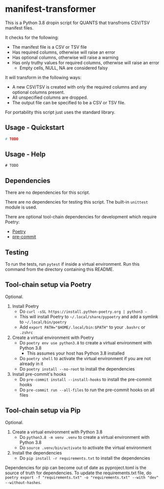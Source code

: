 # manifest-transformer

This is a Python 3.8 dropin script for QUANTS that transfroms CSV/TSV manifest files.

It checks for the following:
- The manifest file is a CSV or TSV file
- Has required columns, otherwise will raise an error
- Has optional columns, otherwise will raise a warning
- Has only truthy values for required columns, otherwise will raise an error
    - Empty cells, NULL, NA are considered falsy

It will transform in the following ways:
- A new CSV/TSV is created with only the required columns and any optional columns present.
- All unspecified columns are dropped.
- The output file can be specified to be a CSV or TSV file.


For portability this script just uses the standard library.

## Usage - Quickstart

```bash
# TODO
```

## Usage - Help

```
# TODO
```

## Dependencies

There are no dependencies for this script.

There are no dependencies for testing this script. The built-in `unittest` module is used.

There are optional tool-chain dependencies for development which require Poetry:
- [Poetry](https://python-poetry.org/docs/#installation)
- [pre-commit](https://pre-commit.com/#install)

## Testing
To run the tests, run `pytest` if inside a virtual environment. Run this command from the directory containing this README.

## Tool-chain setup via Poetry
Optional.

1. Install Poetry
    - Do `curl -sSL https://install.python-poetry.org | python3 -`
    - This will install Poetry to `~/.local/share/pypoetry` and add a symlink to `~/.local/bin/poetry`
    - Add `export PATH="$HOME/.local/bin:$PATH"` to your `.bashrc` or `.zshrc`
2. Create a virtual environment with Poetry
    - Do `poetry env use python3.8` to create a virtual environment with Python 3.8
        - This assumes your host has Python 3.8 installed
    - Do `poetry shell` to activate the virtual environment if you are not already in it
    - Do `poetry install --no-root` to install the dependencies
3. Install pre-commit's hooks
    - Do `pre-commit install --install-hooks` to install the pre-commit hooks
    - Do `pre-commit run --all-files` to run the pre-commit hooks on all files

## Tool-chain setup via Pip
Optional.

1. Create a virtual environment with Python 3.8
    - Do `python3.8 -m venv .venv` to create a virtual environment with Python 3.8
    - Do `source .venv/bin/activate` to activate the virtual environment
2. Install the dependencies
    - Do `pip install -r requirements.txt` to install the dependencies

Dependencies for pip can become out of date as pyproject.toml is the source of
truth for dependencies. To update the requirements.txt file, do
`poetry export -f "requirements.txt" -o "requirements.txt" --with "dev" --without-hashes`.
